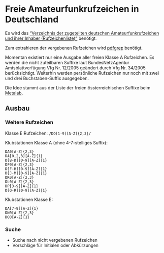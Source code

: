 # Freie Amateurfunkrufzeichen in Deutschland

Es wird das [“Verzeichnis der zugeteilten deutschen Amateurfunkrufzeichen und
ihrer Inhaber (Rufzeichenliste)”](http://www.bundesnetzagentur.de/SharedDocs/Downloads/DE/Sachgebiete/Telekommunikation/Unternehmen_Institutionen/Frequenzen/Amateurfunk/Rufzeichenliste/Rufzeichenliste_AFU.pdf?__blob=publicationFile&v=10) benötigt.

Zum extrahieren der vergebenen Rufzeichen wird [pdfgrep](https://pdfgrep.org) benötigt.

Momentan existiert nur eine Ausgabe aller freien Klasse A Rufzeichen. Es werden die nicht zuteilbaren Suffixe laut BundesNetzAgentur Amtsblattverfügung Vfg Nr. 12/2005 geändert durch Vfg Nr. 34/2005 berücksichtigt. Weiterhin werden persönliche Rufzeichen nur noch mit zwei und drei Buchstaben-Suffix ausgegeben.

Die Idee stammt aus der Liste der freien össterreichischen Suffixe beim [Metalab](https://metalab.at/wiki/MetaFunk/Rufzeichen).

## Ausbau

### Weitere Rufzeichen

Klasse E Rufzeichen: ``/DO[1-9][A-Z]{2,3}/``

Klubstationen Klasse A (ohne 4-7-stelliges Suffix):
```
DA0[A-Z]{2,3}
DA[0,2,3][A-Z]{1}
D[B-D][0-9][A-Z]{1}
DF0[A-Z]{2,3}
D[F-H][0-9][A-Z]{1}
D[J-M][0-9][A-Z]{1}
DK0[A-Z]{2,3}
DL0[A-Z]{2,3}
DP[3-9][A-Z]{1}
D[Q-R][0-9][A-Z]{1}
```

Klubstationen Klasse E:
```
DA[7-9][A-Z]{1}
DN0[A-Z]{2,3}
DO0[A-Z]{1}
```

### Suche
  - Suche nach nicht vergebenen Rufzeichen
  - Vorschläge für Initialen oder Abkürzungen
